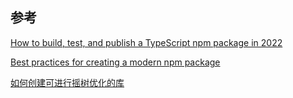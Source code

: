 ## 参考

[How to build, test, and publish a TypeScript npm package in 2022](https://www.strictmode.io/articles/build-test-and-publish-npm-package-2022)

[Best practices for creating a modern npm package](https://snyk.io/blog/best-practices-create-modern-npm-package/)

[如何创建可进行摇树优化的库](https://blog.theodo.com/2021/04/library-tree-shaking/)
